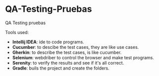# QA-Testing-Pruebas
QA Testing pruebas

Tools used:
- **Intellij IDEA**: ide to code programs.
- **Cucumber**: to descibe the test cases, they are like use cases.
- **Gherkin**: to describe the test cases, is like cucumber. 
- **Selenium**: webdriber to control the browser and make test programs.
- **Serenity**: to verify the results and see if it's all correct. 
- **Gradle**: buils the project and create the folders. 


